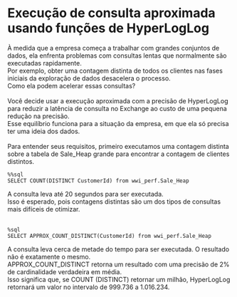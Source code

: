 # Execução de consulta aproximada usando funções de HyperLogLog
À medida que a empresa começa a trabalhar com grandes conjuntos de dados, ela enfrenta problemas com consultas lentas que normalmente são executadas rapidamente.<br>
Por exemplo, obter uma contagem distinta de todos os clientes nas fases iniciais da exploração de dados desacelera o processo.<br>
Como ela podem acelerar essas consultas?<br>
<br>
Você decide usar a execução aproximada com a precisão de HyperLogLog para reduzir a latência de consulta no Exchange ao custo de uma pequena redução na precisão.<br>
Esse equilíbrio funciona para a situação da empresa, em que ela só precisa ter uma ideia dos dados.<br>
<br>
Para entender seus requisitos, primeiro executamos uma contagem distinta sobre a tabela de Sale_Heap grande para encontrar a contagem de clientes distintos.
```
%%sql
SELECT COUNT(DISTINCT CustomerId) from wwi_perf.Sale_Heap
```
A consulta leva até 20 segundos para ser executada.<br>
Isso é esperado, pois contagens distintas são um dos tipos de consultas mais difíceis de otimizar.<br>
<br>
```
%sql
SELECT APPROX_COUNT_DISTINCT(CustomerId) from wwi_perf.Sale_Heap
```
A consulta leva cerca de metade do tempo para ser executada. O resultado não é exatamente o mesmo.<br>
APPROX_COUNT_DISTINCT retorna um resultado com uma precisão de 2% de cardinalidade verdadeira em média.<br>
Isso significa que, se COUNT (DISTINCT) retornar um milhão, HyperLogLog retornará um valor no intervalo de 999.736 a 1.016.234.
